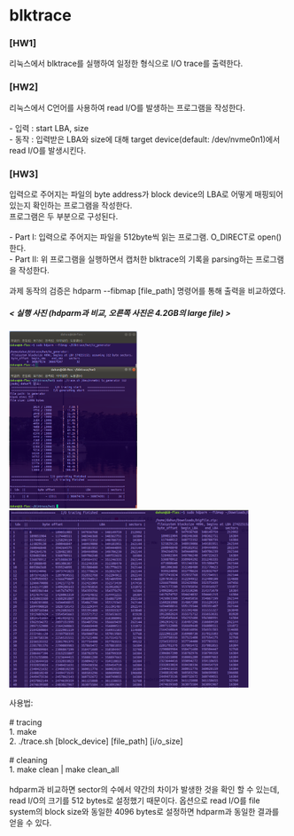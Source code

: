 # blktrace

### [HW1]
리눅스에서 blktrace를 실행하여 일정한 형식으로 I/O trace를 출력한다.

### [HW2]
리눅스에서 C언어를 사용하여 read I/O를 발생하는 프로그램을 작성한다. <br>
<br> - 입력 : start LBA, size
<br> - 동작 : 입력받은 LBA와 size에 대해 target device(default: /dev/nvme0n1)에서 read I/O를 발생시킨다.

### [HW3]
입력으로 주어지는 파일의 byte address가 block device의 LBA로 어떻게 매핑되어 있는지 확인하는 프로그램을 작성한다.
<br> 프로그램은 두 부분으로 구성된다. <br>
<br> - Part I: 입력으로 주어지는 파일을 512byte씩 읽는 프로그램. O_DIRECT로 open()한다.
<br> - Part II: 위 프로그램을 실행하면서 캡처한 blktrace의 기록을 parsing하는 프로그램을 작성한다. <br>
<br> 과제 동작의 검증은 hdparm --fibmap [file_path] 명령어를 통해 출력을 비교하였다. <br>
##### < 실행 사진 (hdparm과 비교, 오른쪽 사진은 4.2GB의 large file) >
<div>
<img src="./hw3/images/screenshot.png" height="320px"></img>
<img src="./hw3/images/large_file.png" height="320px"></img>
</div>

사용법: <br/>
<br> # tracing
<br> 1. make
<br> 2. ./trace.sh [block_device] [file_path] [i/o_size] </br>
<br> # cleaning
<br> 1. make clean | make clean_all </br>
<br> hdparm과 비교하면 sector의 수에서 약간의 차이가 발생한 것을 확인 할 수 있는데, read I/O의 크기를 512 bytes로 설정했기 때문이다. 옵션으로 read I/O를 file system의 block size와 동일한 4096 bytes로 설정하면 hdparm과 동일한 결과를 얻을 수 있다.
